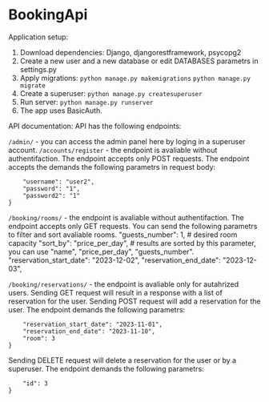 # BookingApi
Application setup:
1. Download dependencies: Django, djangorestframework, psycopg2
2. Create a new user and a new database or edit DATABASES parametrs in settings.py
3. Apply migrations:
```python manage.py makemigrations```
```python manage.py migrate```
4. Create a superuser:
```python manage.py createsuperuser```
5. Run server:
```python manage.py runserver```
6. The app uses BasicAuth.

API documentation:
API has the following endpoints: 

```/admin/``` - you can access the admin panel here by loging in a superuser account.
```/accounts/register``` - the endpoint is avaliable without authentifaction. The endpoint accepts only POST requests. The endpoint accepts the demands the following parametrs in request body:
```{
    "username": "user2",
    "password": "1",
    "password2": "1"
}
```

```/booking/rooms/``` - the endpoint is avaliable without authentifaction. The endpoint accepts only GET requests.
You can send the following parametrs to filter and sort avaliable rooms.
    "guests_number": 1, # desired room capacity
    "sort_by": "price_per_day", # results are sorted by this parameter, you can use "name", "price_per_day", "guests_number".
    "reservation_start_date": "2023-12-02", 
    "reservation_end_date": "2023-12-03",


```/booking/reservations/``` - the endpoint is avaliable only for autahrized users.
Sending GET request will result in a response with a list of reservation for the user.
Sending POST request will add a reservation for the user. The endpoint demands the following parametrs:
```{
    "reservation_start_date": "2023-11-01",
    "reservation_end_date": "2023-11-10",
    "room": 3
}
```
Sending DELETE request will delete a reservation for the user or by a superuser. The endpoint demands the following parametrs:
```{
    "id": 3
}
```
